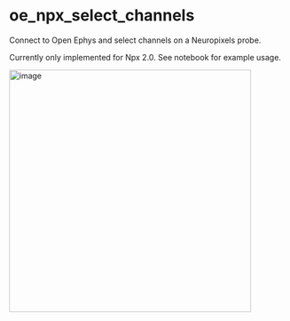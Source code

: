 # oe_npx_select_channels
Connect to Open Ephys and select channels on a Neuropixels probe.

Currently only implemented for Npx 2.0. See notebook for example usage.

<img width="436" alt="image" src="https://github.com/user-attachments/assets/447343d5-643b-433a-ba68-3d5db2f948bd">
